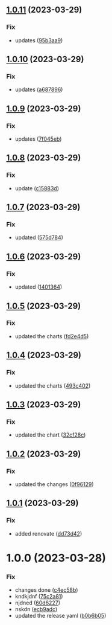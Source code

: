 ## [1.0.11](https://github.com/neeltom92/image-updater/compare/v1.0.10...v1.0.11) (2023-03-29)


### Fix

* updates ([95b3aa9](https://github.com/neeltom92/image-updater/commit/95b3aa968f7942e2964054ea4d14c03bd16c7be9))

## [1.0.10](https://github.com/neeltom92/image-updater/compare/v1.0.9...v1.0.10) (2023-03-29)


### Fix

* updates ([a687896](https://github.com/neeltom92/image-updater/commit/a68789697308070c72bbea929811349e50836e8f))

## [1.0.9](https://github.com/neeltom92/image-updater/compare/v1.0.8...v1.0.9) (2023-03-29)


### Fix

* updates ([7f045eb](https://github.com/neeltom92/image-updater/commit/7f045eb320ea2a81cfd895f5541c3fbf001f6981))

## [1.0.8](https://github.com/neeltom92/image-updater/compare/v1.0.7...v1.0.8) (2023-03-29)


### Fix

* update ([c15883d](https://github.com/neeltom92/image-updater/commit/c15883d024df1422a6db912b36b86b7cb9ded09e))

## [1.0.7](https://github.com/neeltom92/image-updater/compare/v1.0.6...v1.0.7) (2023-03-29)


### Fix

* updated ([575d784](https://github.com/neeltom92/image-updater/commit/575d784bcd638abc8162d41c0fc8fbff546a7b89))

## [1.0.6](https://github.com/neeltom92/image-updater/compare/v1.0.5...v1.0.6) (2023-03-29)


### Fix

* updated ([1401364](https://github.com/neeltom92/image-updater/commit/14013640a75f5c07b304c3d7a981961f48544bdb))

## [1.0.5](https://github.com/neeltom92/image-updater/compare/v1.0.4...v1.0.5) (2023-03-29)


### Fix

* updated the charts ([fd2e4d5](https://github.com/neeltom92/image-updater/commit/fd2e4d5ba33b26d22b7d1403bc76173ed3842d81))

## [1.0.4](https://github.com/neeltom92/image-updater/compare/v1.0.3...v1.0.4) (2023-03-29)


### Fix

* updated the charts ([493c402](https://github.com/neeltom92/image-updater/commit/493c4027dcadcc85b6a96509f054e49219536f29))

## [1.0.3](https://github.com/neeltom92/image-updater/compare/v1.0.2...v1.0.3) (2023-03-29)


### Fix

* updated the chart ([32cf28c](https://github.com/neeltom92/image-updater/commit/32cf28c81cf00bb1d57707ef3f3dced847cff9eb))

## [1.0.2](https://github.com/neeltom92/image-updater/compare/v1.0.1...v1.0.2) (2023-03-29)


### Fix

* updated the changes ([0f96129](https://github.com/neeltom92/image-updater/commit/0f96129e9fe74a67acbd982a55d1b7d56cdade88))

## [1.0.1](https://github.com/neeltom92/image-updater/compare/v1.0.0...v1.0.1) (2023-03-29)


### Fix

* added renovate ([dd73d42](https://github.com/neeltom92/image-updater/commit/dd73d42acbab3ec4fc7e8d00fb8aab0b50d36b32))

# 1.0.0 (2023-03-28)


### Fix

* changes done ([c4ec58b](https://github.com/neeltom92/image-updater/commit/c4ec58ba1dc0dfb28d2e37ee60f8c1580ede944c))
* kndkjdnf ([75c2a81](https://github.com/neeltom92/image-updater/commit/75c2a8149d45d9f299c0e53c09b3640817ef9ff3))
* njdned ([60d6227](https://github.com/neeltom92/image-updater/commit/60d6227702422aa0806220913d9023dad1ab139d))
* nskdn ([ecb9adc](https://github.com/neeltom92/image-updater/commit/ecb9adc0b17e8ec1bf4f16da6ce73078e7e5da98))
* updated the release yaml ([b0b6b05](https://github.com/neeltom92/image-updater/commit/b0b6b050ba4a173fc45e930f6ddbe6ccc0123740))
